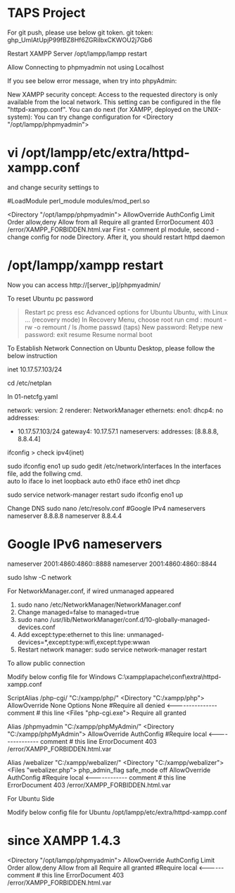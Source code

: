 # TAPS Project

For git push, please use below git token.
git token: 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


Restart XAMPP Server 
/opt/lampp/lampp restart


Allow Connecting to phpmyadmin not using Localhost

If you see below error message, when try into phpyAdmin:

New XAMPP security concept:
Access to the requested directory is only available from the local network.
This setting can be configured in the file "httpd-xampp.conf".
You can do next (for XAMPP, deployed on the UNIX-system): You can try change configuration for <Directory "/opt/lampp/phpmyadmin">

# vi /opt/lampp/etc/extra/httpd-xampp.conf
and change security settings to

#LoadModule perl_module        modules/mod_perl.so

<Directory "/opt/lampp/phpmyadmin">
    AllowOverride AuthConfig Limit
    Order allow,deny
    Allow from all
    Require all granted
    ErrorDocument 403 /error/XAMPP_FORBIDDEN.html.var
</Directory>
First - comment pl module, second - change config for node Directory. After it, you should restart httpd daemon

# /opt/lampp/xampp restart
Now you can access http://[server_ip]/phpmyadmin/




To reset Ubuntu pc password
> Restart pc 
> press esc 
> Advanced options for Ubuntu
> Ubuntu, with Linux ... (recovery mode)
> In Recovery Menu, choose root
> run cmd : mount -rw -o remount /
> ls /home
> passwd (taps)
> New password:
> Retype new password:
> exit
> resume Resume normal boot



To Establish Network Connection on Ubuntu Desktop, please follow the below instruction

inet 10.17.57.103/24 

cd /etc/netplan
          
In 01-netcfg.yaml       
                                                                 
network:
 version: 2
 renderer: NetworkManager
 ethernets:
  eno1:
   dhcp4: no
   addresses:
   - 10.17.57.103/24
   gateway4: 10.17.57.1
   nameservers:
    addresses: [8.8.8.8, 8.8.4.4]

ifconfig > check ipv4(inet)

sudo ifconfig eno1 up
sudo gedit /etc/network/interfaces
     In the interfaces file, add the follwing cmd.  
      auto lo
      iface lo inet loopback
      auto eth0
      iface eth0 inet dhcp
      
sudo service network-manager restart
sudo ifconfig eno1 up

Change DNS
sudo nano /etc/resolv.conf
#Google IPv4 nameservers
nameserver 8.8.8.8
nameserver 8.8.4.4

# Google IPv6 nameservers
nameserver 2001:4860:4860::8888
nameserver 2001:4860:4860::8844

sudo lshw -C network

For NetworkManager.conf, if wired unmanaged appeared
1. sudo nano /etc/NetworkManager/NetworkManager.conf
2. Change managed=false to managed=true
3. sudo nano /usr/lib/NetworkManager/conf.d/10-globally-managed-devices.conf
4. Add except:type:ethernet to this line: unmanaged-devices=*,except:type:wifi,except:type:wwan
5. Restart network manager: sudo service network-manager restart


To allow public connection 

Modify below config file for Windows
C:\xampp\apache\conf\extra\httpd-xampp.conf

ScriptAlias /php-cgi/ "C:/xampp/php/"
<Directory "C:/xampp/php">
    AllowOverride None
    Options None
    #Require all denied   <--------------- comment # this line
    <Files "php-cgi.exe">
          Require all granted
    </Files>
</Directory>

Alias /phpmyadmin "C:/xampp/phpMyAdmin/"
<Directory "C:/xampp/phpMyAdmin">
    AllowOverride AuthConfig
    #Require local    <--------------- comment # this line
    ErrorDocument 403 /error/XAMPP_FORBIDDEN.html.var
</Directory>

Alias /webalizer "C:/xampp/webalizer/"
<Directory "C:/xampp/webalizer">
    <IfModule php_module>
    <Files "webalizer.php">
      php_admin_flag safe_mode off
    </Files>
    </IfModule>
    AllowOverride AuthConfig
    #Require local <------------ comment # this line 
    ErrorDocument 403 /error/XAMPP_FORBIDDEN.html.var
</Directory>

For Ubuntu Side

Modify below config file for Ubuntu
/opt/lampp/etc/extra/httpd-xampp.conf

# since XAMPP 1.4.3
<Directory "/opt/lampp/phpmyadmin">
    AllowOverride AuthConfig Limit
    Order allow,deny
    Allow from all
    Require all granted
    #Require local  <------ comment # this line
    ErrorDocument 403 /error/XAMPP_FORBIDDEN.html.var
</Directory>

